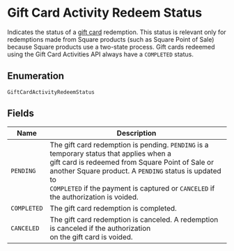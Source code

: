 
# Gift Card Activity Redeem Status

Indicates the status of a [gift card](../../doc/models/gift-card.md) redemption. This status is relevant only for
redemptions made from Square products (such as Square Point of Sale) because Square products use a
two-state process. Gift cards redeemed using the Gift Card Activities API always have a `COMPLETED` status.

## Enumeration

`GiftCardActivityRedeemStatus`

## Fields

| Name | Description |
|  --- | --- |
| `PENDING` | The gift card redemption is pending. `PENDING` is a temporary status that applies when a<br>gift card is redeemed from Square Point of Sale or another Square product. A `PENDING` status is updated to<br>`COMPLETED` if the payment is captured or `CANCELED` if the authorization is voided. |
| `COMPLETED` | The gift card redemption is completed. |
| `CANCELED` | The gift card redemption is canceled. A redemption is canceled if the authorization<br>on the gift card is voided. |


